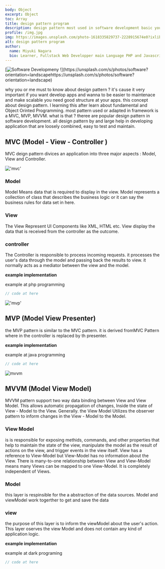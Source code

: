 ```yaml
---
body: Object
excerpt: Object
toc: Array
title: design pattern program
description: design pattern most used in software development basic you must to know
profile: /img.jpg
img: https://images.unsplash.com/photo-1618335829737-2228915674e0?ixlib=rb-1.2.1&ixid=MnwxMjA3fDB8MHxwaG90by1wYWdlfHx8fGVufDB8fHx8&auto=format&fit=crop&w=870&q=80
alt: design pattern program
author:
  name: Miyuki Nagara
  bio: Learner, Fullstack Web Developper main Language PHP and Javascript, and Framework Stack Laravel, Vuejs 3, and for UI component I'am used Boostrap.
---
```


[![Software Developmeny !](https://images.unsplash.com/photo-1519241047957-be31d7379a5d?ixlib=rb-1.2.1&ixid=MnwxMjA3fDB8MHxwaG90by1wYWdlfHx8fGVufDB8fHx8&auto=format&fit=crop&w=870&q=80')](https://unsplash.com/s/photos/software?orientation=landscapehttps://unsplash.com/s/photos/software?orientation=landscape)

why you or me must to know about design pattern ? it's cause it very important if you want develop apps and wanna to be easier to maintenace and make scalable you need good structure at your apps. this concept about design pattern. I learning this after learn about fundamental and Object Orinted Programming. most pattern used or adapted in framework is a MVC, MVP, MVVM. what is that ? theree are popular design pattern in software development. all design pattern by and large help in developing application that are loosely combined, easy to test and maintain.

## MVC (Model - View - Controller )

MVC deign pattern divices an application into three major aspects : Model, View and Controller.

!['mvc'](https://miro.medium.com/max/778/1*TuWeZzR14MmB-RBbjtZl-A.png)

### Model

Model Means data that is required to display in the view. Model represents a collection of class that describes the business logic or it can say the business rules for data set in here.

### View

The View Represent UI Components like XML, HTML etc. View display the data that is received from the controller as the outcome.

### controller

The Controller is responsible to process incoming requests. it processes the user's data through the model and passing back the results to view. it normally acts as a mediator between the view and the model.

**example implementation**

example at php programming

```php
// code at here

```

!['mvp'](https://www.twoh.co/wp-content/uploads/2016/01/MVC_MVP.png)

## MVP (Model View Presenter)

the MVP pattern is similar to the MVC pattern. it is derived fromMVC Pattern where in the controller is replaced by th presenter.

**example implementation**

example at java programming

```java
// code at here

```

![mvvm](https://cdn.ttgtmedia.com/rms/onlineimages/whatis-model_view_viewmodel_mobile.png)

## MVVM (Model View Model)

MVVM pattern support two way data binding between View and View Model. This allows automatic propagation of changes, Inside the state of View - Model to the View. Generally. the View Model Utilizes the observer pattern to inform changes in the View - Model to the Model.

### View Model

is is responsible for exposing methids, commands, and other properties that help to maintain the state of the view, manipulate the model as the result of actions on the view, and trigger events in the view itself. View has a reference to View-Model but View-Model has no information about the View. There is many-to-one relationship between View and View-Model means many Views can be mapped to one View-Model. It is completely independent of Views.

### Model

this layer is respinsible for the a abstraction of the data sources. Model and viewModel work togerther to get and save the data

### view

the purpose of this layer is to inform the viewModel about the user's action. This layer oserves the view Model and does not contain any kind of application logic.

**example implementation**

example at dark programing

```dart
// code at here

```
